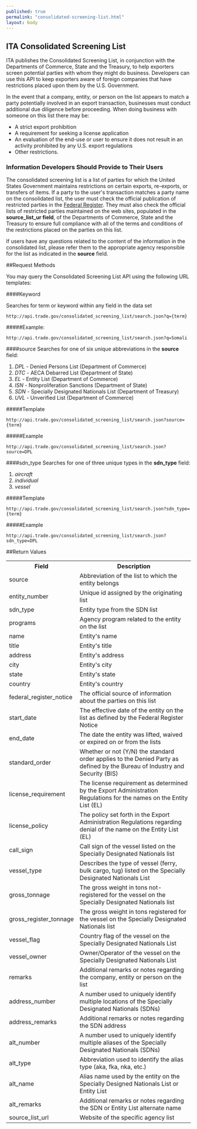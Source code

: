 ```yaml
---
published: true
permalink: "consolidated-screening-list.html"
layout: body
---
```


## ITA Consolidated Screening List

ITA publishes the Consolidated Screening List, in conjunction with the Departments of Commerce, State and the Treasury, to help exporters screen potential parties with whom they might do business. Developers can use this API to keep exporters aware of foreign companies that have restrictions placed upon them by the U.S. Government.

In the event that a company, entity, or person on the list appears to match a party potentially involved in an export transaction, businesses must conduct additional due diligence before proceeding. When doing business with someone on this list there may be:

- A strict export prohibition
- A requirement for seeking a license application
- An evaluation of the end-use or user to ensure it does not result in an activity prohibited by any U.S. export regulations
- Other restrictions.

### Information Developers Should Provide to Their Users

The consolidated screening list is a list of parties for which the United States Government maintains restrictions on certain exports, re-exports, or transfers of items. If a party to the user's transaction matches a party name on the consolidated list, the user must check the official publication of restricted parties in the [Federal Register](http://www.gpoaccess.gov/fr/). They must also check the official lists of restricted parties maintained on the web sites, populated in the **source_list_ur field**, of the Departments of Commerce, State and the Treasury to ensure full compliance with all of the terms and conditions of the restrictions placed on the parties on this list.

If users have any questions related to the content of the information in the consolidated list, please refer them to the appropriate agency responsible for the list as indicated in the **source** field. 

##Request Methods

You may query the Consolidated Screening List API using the following URL templates:

####Keyword

Searches for term or keyword within any field in the data set

    http://api.trade.gov/consolidated_screening_list/search.json?q={term}

#####Example:

    http://api.trade.gov/consolidated_screening_list/search.json?q=Somali

####source
Searches for one of six unique abbreviations in the **source** field:

1. _DPL_ - Denied Persons List (Department of Commerce)
2. _DTC_ - AECA Debarred List  (Department of State)
3. _EL_	- Entity List (Department of Commerce)
4. _ISN_ - Nonproliferation Sanctions (Department of State)
5. _SDN_ - Specially Designated Nationals List (Department of Treasury)
6. _UVL_ - Unverified List (Department of Commerce)

#####Template

    http://api.trade.gov/consolidated_screening_list/search.json?source={term}
        
#####Example

    http://api.trade.gov/consolidated_screening_list/search.json?source=DPL
    
####sdn_type
Searches for one of three unique types in the **sdn_type** field:

1. _aircraft_
2. _individual_
3. _vessel_


#####Template

    http://api.trade.gov/consolidated_screening_list/search.json?sdn_type={term}
        
#####Example

    http://api.trade.gov/consolidated_screening_list/search.json?sdn_type=DPL



##Return Values
<table border="0">
<tr>
<th>Field</th>
<th>Description</th>
</tr>

<tr>
<td>source</td>
<td>Abbreviation of the list to which the entity belongs</td>
</tr>

<tr>
<td>entity_number</td>
<td>Unique id assigned by the originating list</td>
</tr>

<tr>
<td>sdn_type</td>
<td>Entity type from the SDN list</td>
</tr>

<tr>
<td>programs</td>
<td>Agency program related to the entity on the list</td>
</tr>

<tr>
<td>name</td>
<td>Entity's name</td>
</tr>

<tr>
<td>title</td>
<td>Entity's title</td>
</tr>

<tr>
<td>address</td>
<td>Entity's address</td>
</tr>

<tr>
<td>city</td>
<td>Entity's city</td>
</tr>

<tr>
<td>state</td>
<td>Entity's state</td>
</tr>

<tr>
<td>country</td>
<td>Entity's country</td>
</tr>

<tr>
<td>federal_register_notice</td>
<td>The official source of information about the parties on this list</td>
</tr>

<tr>
<td>start_date</td>
<td>The effective date of the entity on the list as defined by the Federal Register Notice</td>
</tr>

<tr>
<td>end_date</td>
<td>The date the entity was lifted, waived or expired on or from the lists</td>
</tr>

<tr>
<td>standard_order</td>
<td>Whether or not (Y/N) the standard order applies to the Denied Party as defined by the Bureau of Industry and Security (BIS)</td>
</tr>

<tr>
<td>license_requirement</td>
<td>The license requirement as determined by the Export Administration Regulations for the names on the Entity List (EL)</td>
</tr>

<tr>
<td>license_policy</td>
<td>The policy set forth in the Export Administration Regulations regarding denial of the name on the Entity 
List (EL)</td>
</tr>

<tr>
<td>call_sign</td>
<td>Call sign of the vessel listed on the Specially Designated Nationals list</td>
</tr>

<tr>
<td>vessel_type</td>
<td>Describes the type of vessel (ferry, bulk cargo, tug) listed on the Specially Designated Nationals List </td>
</tr>

<tr>
<td>gross_tonnage</td>
<td>The gross weight in tons not-registered for the vessel on the Specially Designated Nationals list</td>
</tr>

<tr>
<td>gross_register_tonnage</td>
<td>The gross weight in tons registered for the vessel on the Specially Designated Nationals list </td>
</tr>

<tr>
<td>vessel_flag</td>
<td>Country flag of the vessel on the Specially Designated Nationals List</td>
</tr>

<tr>
<td>vessel_owner</td>
<td>Owner/Operator of the vessel on the Specially Designated Nationals List </td>
</tr>

<tr>
<td>remarks</td>
<td>Additional remarks or notes regarding the company, entity or person on the list</td>
</tr>

<tr>
<td>address_number</td>
<td>A number used to uniquely identify multiple locations of the Specially Designated Nationals (SDNs)</td>
</tr>

<tr>
<td>address_remarks</td>
<td>Additional remarks or notes regarding the SDN address</td>
</tr>

<tr>
<td>alt_number</td>
<td>A number used to uniquely identify multiple aliases of the Specially Designated Nationals (SDNs)</td>
</tr>

<tr>
<td>alt_type</td>
<td>Abbreviation used to identify the alias type (aka, fka, nka, etc.) </td>
</tr>

<tr>
<td>alt_name</td>
<td>Alias name used by the entity on the Specially Designed Nationals List or Entity List</td>
</tr>

<tr>
<td>alt_remarks</td>
<td>Additional remarks or notes regarding the SDN or Entity List alternate name</td>
</tr>

<tr>
<td>source_list_url</td>
<td>Website of the specific agency list</td>
</tr>

</table>